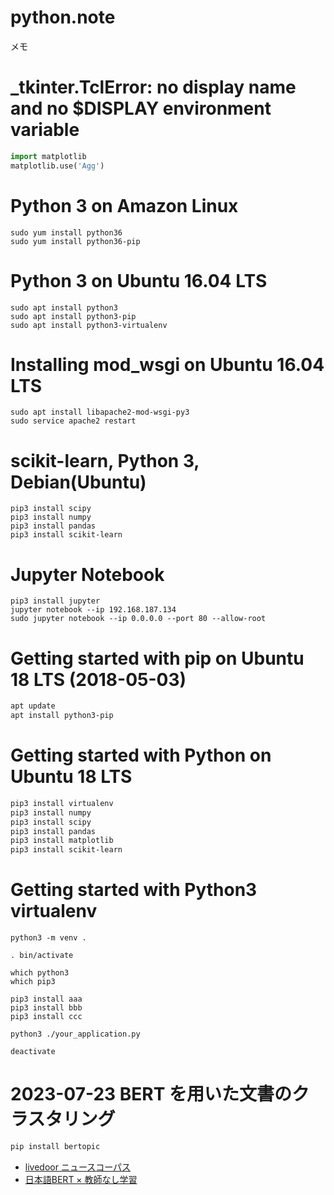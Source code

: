 # python.note ######################

メモ

# _tkinter.TclError: no display name and no $DISPLAY environment variable ######################

```python
import matplotlib
matplotlib.use('Agg')
```

# Python 3 on Amazon Linux ######################

```
sudo yum install python36
sudo yum install python36-pip
```

# Python 3 on Ubuntu 16.04 LTS ######################

```
sudo apt install python3
sudo apt install python3-pip
sudo apt install python3-virtualenv
```

# Installing mod_wsgi on Ubuntu 16.04 LTS ######################

```
sudo apt install libapache2-mod-wsgi-py3
sudo service apache2 restart
```

# scikit-learn, Python 3, Debian(Ubuntu) ######################

```
pip3 install scipy
pip3 install numpy
pip3 install pandas
pip3 install scikit-learn
```

# Jupyter Notebook

```
pip3 install jupyter
jupyter notebook --ip 192.168.187.134
sudo jupyter notebook --ip 0.0.0.0 --port 80 --allow-root
```

# Getting started with pip on Ubuntu 18 LTS (2018-05-03) ######################

```bash
apt update
apt install python3-pip
```

# Getting started with Python on Ubuntu 18 LTS ######################

```bash
pip3 install virtualenv
pip3 install numpy
pip3 install scipy
pip3 install pandas
pip3 install matplotlib
pip3 install scikit-learn
```

# Getting started with Python3 virtualenv ######################

```
python3 -m venv .

. bin/activate

which python3
which pip3

pip3 install aaa
pip3 install bbb
pip3 install ccc

python3 ./your_application.py

deactivate
```

# 2023-07-23 BERT を用いた文書のクラスタリング

```sh
pip install bertopic
```

* [livedoor ニュースコーパス](https://www.rondhuit.com/download.html#ldcc)
* [日本語BERT × 教師なし学習](https://qiita.com/sugulu_Ogawa_ISID/items/6a887e612edda9e35c0b)
